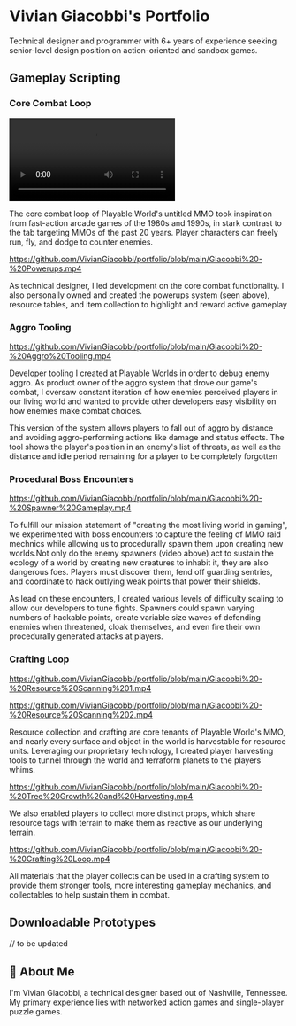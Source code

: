 # Vivian Giacobbi's Portfolio

Technical designer and programmer with 6+ years of experience seeking senior-level design position on action-oriented and sandbox games.

## Gameplay Scripting

### Core Combat Loop

![giacobbi_combat](giacobbi_combat.mp4)

The core combat loop of Playable World's untitled MMO took inspiration from fast-action arcade games of the 1980s and 1990s, in stark contrast to the tab targeting MMOs of the past 20 years. Player characters can freely run, fly, and dodge to counter enemies.

https://github.com/VivianGiacobbi/portfolio/blob/main/Giacobbi%20-%20Powerups.mp4

As technical designer, I led development on the core combat functionality. I also personally owned and created the powerups system (seen above), resource tables, and item collection to highlight and reward active gameplay

### Aggro Tooling

https://github.com/VivianGiacobbi/portfolio/blob/main/Giacobbi%20-%20Aggro%20Tooling.mp4

Developer tooling I created at Playable Worlds in order to debug enemy aggro. As product owner of the aggro system that drove our game's combat, I oversaw constant iteration of how enemies perceived players in our living world and wanted to provide other developers easy visibility on how enemies make combat choices.

This version of the system allows players to fall out of aggro by distance and avoiding aggro-performing actions like damage and status effects. The tool shows the player's position in an enemy's list of threats, as well as the distance and idle period remaining for a player to be completely forgotten

### Procedural Boss Encounters

https://github.com/VivianGiacobbi/portfolio/blob/main/Giacobbi%20-%20Spawner%20Gameplay.mp4

To fulfill our mission statement of "creating the most living world in gaming", we experimented with boss encounters to capture the feeling of MMO raid mechnics while allowing us to procedurally spawn them upon creating new worlds.Not only do the enemy spawners (video above) act to sustain the ecology of a world by creating new creatures to inhabit it, they are also dangerous foes. Players must discover them, fend off guarding sentries, and coordinate to hack outlying weak points that power their shields. 

As lead on these encounters, I created various levels of difficulty scaling to allow our developers to tune fights. Spawners could spawn varying numbers of hackable points, create variable size waves of defending enemies when threatened, cloak themselves, and even fire their own procedurally generated attacks at players.

### Crafting Loop

https://github.com/VivianGiacobbi/portfolio/blob/main/Giacobbi%20-%20Resource%20Scanning%201.mp4

https://github.com/VivianGiacobbi/portfolio/blob/main/Giacobbi%20-%20Resource%20Scanning%202.mp4

Resource collection and crafting are core tenants of Playable World's MMO, and nearly every surface and object in the world is harvestable for resource units. Leveraging our proprietary technology, I created player harvesting tools to tunnel through the world and terraform planets to the players' whims.

https://github.com/VivianGiacobbi/portfolio/blob/main/Giacobbi%20-%20Tree%20Growth%20and%20Harvesting.mp4

We also enabled players to collect more distinct props, which share resource tags with terrain to make them as reactive as our underlying terrain.

https://github.com/VivianGiacobbi/portfolio/blob/main/Giacobbi%20-%20Crafting%20Loop.mp4

All materials that the player collects can be used in a crafting system to provide them stronger tools, more interesting gameplay mechanics, and collectables to help sustain them in combat.


## Downloadable Prototypes

// to be updated
## 🚀 About Me
I'm Vivian Giacobbi, a technical designer based out of Nashville, Tennessee. My primary experience lies with networked action games and single-player puzzle games.

